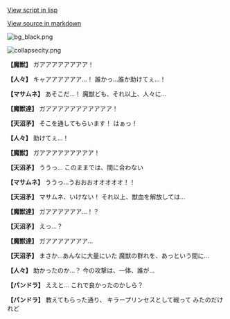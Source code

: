 [View script in lisp](../scripts/202269033.txt)

[View source in markdown](202269033.md)

![bg_black.png](../images/backgrounds/bg_black.png)

![collapsecity.png](../images/backgrounds/collapsecity.png)

**【魔獣】**
ガアアアアアアアア！

**【人々】**
キャアアアアアア…！
誰かっ…誰か助けてぇ…！

**【マサムネ】**
あそこだ…！
魔獣ども、それ以上、人々に…

**【魔獣達】**
ガアアアアアアアアアアア！

**【天沼矛】**
そこを通してもらいます！
はぁっ！

**【人々】**
助けてぇ…！

**【魔獣】**
ガアアアアアアアアア！

**【天沼矛】**
ううっ…
このままでは、間に合わない

**【マサムネ】**
ううっ…うおおおオオオオオ！！

**【天沼矛】**
マサムネ、いけない！
それ以上、獣血を解放しては…

**【魔獣達】**
ガアアアアアア…！？

**【天沼矛】**
えっ…？

**【魔獣達】**
ガアアアアアアア…

**【天沼矛】**
まさか…あんなに大量にいた
魔獣の群れを、あっという間に…

**【人々】**
助かったのか…？
今の攻撃は、一体、誰が…

**【パンドラ】**
ええと…
これで良かったのかしら？

**【パンドラ】**
教えてもらった通り、
キラープリンセスとして戦って
みたのだけれど
